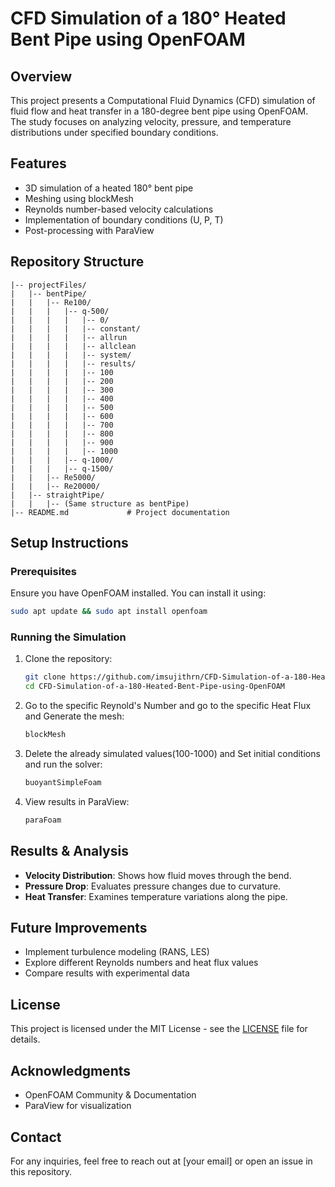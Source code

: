 # CFD Simulation of a 180° Heated Bent Pipe using OpenFOAM

## Overview
This project presents a Computational Fluid Dynamics (CFD) simulation of fluid flow and heat transfer in a 180-degree bent pipe using OpenFOAM. The study focuses on analyzing velocity, pressure, and temperature distributions under specified boundary conditions.

## Features
- 3D simulation of a heated 180° bent pipe
- Meshing using blockMesh
- Reynolds number-based velocity calculations
- Implementation of boundary conditions (U, P, T)
- Post-processing with ParaView

## Repository Structure
```
|-- projectFiles/
|   |-- bentPipe/
|   |   |-- Re100/
|   |   |   |-- q-500/
|   |   |   |   |-- 0/
|   |   |   |   |-- constant/
|   |   |   |   |-- allrun
|   |   |   |   |-- allclean
|   |   |   |   |-- system/
|   |   |   |   |-- results/
|   |   |   |   |-- 100
|   |   |   |   |-- 200
|   |   |   |   |-- 300
|   |   |   |   |-- 400
|   |   |   |   |-- 500
|   |   |   |   |-- 600
|   |   |   |   |-- 700
|   |   |   |   |-- 800
|   |   |   |   |-- 900
|   |   |   |   |-- 1000
|   |   |   |-- q-1000/
|   |   |   |-- q-1500/
|   |   |-- Re5000/
|   |   |-- Re20000/
|   |-- straightPipe/
|   |   |-- (Same structure as bentPipe)
|-- README.md             # Project documentation
```

## Setup Instructions
### Prerequisites
Ensure you have OpenFOAM installed. You can install it using:
```bash
sudo apt update && sudo apt install openfoam
```

### Running the Simulation
1. Clone the repository:
   ```bash
   git clone https://github.com/imsujithrn/CFD-Simulation-of-a-180-Heated-Bent-Pipe-using-OpenFOAM.git
   cd CFD-Simulation-of-a-180-Heated-Bent-Pipe-using-OpenFOAM

   ```
2. Go to the specific Reynold's Number and go to the specific Heat Flux and Generate the mesh:
   ```bash
   blockMesh
   ```
3. Delete the already simulated values(100-1000) and Set initial conditions and run the solver:
   ```bash
   buoyantSimpleFoam
   ```
4. View results in ParaView:
   ```bash
   paraFoam
   ```

## Results & Analysis
- **Velocity Distribution**: Shows how fluid moves through the bend.
- **Pressure Drop**: Evaluates pressure changes due to curvature.
- **Heat Transfer**: Examines temperature variations along the pipe.

## Future Improvements
- Implement turbulence modeling (RANS, LES)
- Explore different Reynolds numbers and heat flux values
- Compare results with experimental data

## License
This project is licensed under the MIT License - see the [LICENSE](LICENSE) file for details.

## Acknowledgments
- OpenFOAM Community & Documentation
- ParaView for visualization

## Contact
For any inquiries, feel free to reach out at [your email] or open an issue in this repository.

